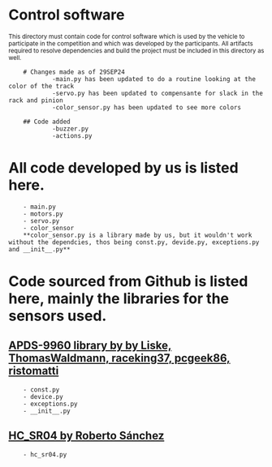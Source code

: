 Control software
====

<sub>This directory must contain code for control software which is used by the vehicle to participate in the competition and which was developed by the participants.
All artifacts required to resolve dependencies and build the project must be included in this directory as well. </sub>


        # Changes made as of 29SEP24
                -main.py has been updated to do a routine looking at the color of the track
                -servo.py has been updated to compensante for slack in the rack and pinion
                -color_sensor.py has been updated to see more colors
        
        ## Code added
                -buzzer.py
                -actions.py


# All code developed by us is listed here.
        - main.py
        - motors.py
        - servo.py
        - color_sensor
        **color_sensor.py is a library made by us, but it wouldn't work without the dependcies, thos being const.py, devide.py, exceptions.py and __init__.py** 

# Code sourced from Github is listed here, mainly the libraries for the sensors used.

## [APDS-9960 library by by Liske, ThomasWaldmann, raceking37, pcgeek86, ristomatti](https://github.com/liske/python-apds9960)
        - const.py
        - device.py
        - exceptions.py
        - __init__.py
        

    
## [HC_SR04  by  Roberto Sánchez](https://github.com/rsc1975/micropython-hcsr04)
        - hc_sr04.py    


